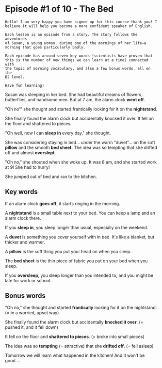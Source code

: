 # Episode #1 of 10 - The Bed

	Hello! I am very happy you have signed up for this course—thank you! I
	believe it will help you become a more confident speaker of English.

	Each lesson is an episode from a story. The story follows the adventures
	of Susan, a young woman, during one of the mornings of her life—a
	morning that goes particularly badly.

	Each episode has around seven key words (scientists have proven that
	this is the number of new things we can learn at a time) connected with
	the topic of morning vocabulary, and also a few bonus words, all on the 
	B2 level.

	Have fun learning!

Susan was sleeping in her bed. She had beautiful dreams of flowers, butterflies, and handsome men. But at 7 am, the alarm clock **went off**.

"Oh no"' she thought and started frantically looking for it on the **nightstand**.

She finally found the alarm clock but accidentally knocked it over. It fell on the floor and shattered to pieces.

"Oh well, now I can **sleep in** every day," she thought.

She was considering staying in bed... under the warm "duvet"... on the soft **pillow** and the smooth **bed sheet**. The idea was so tempting that she drifted off and almost **overslept**.

"Oh no," she shouted when she woke up. It was 8 am, and she started work at 9! She had to hurry!

She jumped out of bed and ran to the kitchen.

## Key words

If an alarm clock **goes off**, it starts ringing in the morning.

A **nightstand** is a small table next to your bed. You can keep a lamp and an alarm clock there.

If you **sleep in**, you sleep longer than usual, especially on the weekend.

A **duvet** is something you cover yourself with in bed. It's like a blanket, but thicker and warmer.

A **pillow** is the soft thing you put your head on when you sleep.

The **bed sheet** is the thin piece of fabric you put on your bed when you sleep.

If you **oversleep**, you sleep longer than you intended to, and you might be late for work or school. 

## Bonus words 

"Oh no," she thought and started **frantically** looking for it on the nightstand.(= in a worried, upset way)

She finally found the alarm clock but accidentally **knocked it over**. (= pushed it, and it fell down)

It fell on the floor and **shattered to pieces**. (= broke into small pieces)

The idea was so **tempting** (= attractive) that she **drifted off**. (= fell asleep)


Tomorrow we will learn what happened in the kitchen! And it won't be good.... 

